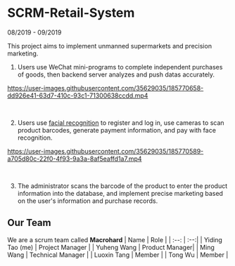 # SCRM-Retail-System
08/2019 - 09/2019

This project aims to implement unmanned supermarkets and precision marketing. 

1. Users use WeChat mini-programs to complete independent purchases of goods, then backend server analyzes and push datas accurately. 

https://user-images.githubusercontent.com/35629035/185770658-dd926e41-63d7-410c-93c1-71300638ccdd.mp4

<br/> 

2. Users use [facial recognition](https://cloud.baidu.com/doc/FACE/index.html) to register and log in, use cameras to scan product barcodes, generate payment information, and pay with face recognition. 

https://user-images.githubusercontent.com/35629035/185770589-a705d80c-22f0-4f93-9a3a-8af5eaffd1a7.mp4

<br/> 

3. The administrator scans the barcode of the product to enter the product information into the database, and implement precise marketing based on the user's information and purchase records.


## Our Team

We are a scrum team called **Macrohard**
| Name | Role |
| :--: | :--:|
| Yiding Tao (me) | Project Manager |
| Yuheng Wang | Product Manager|
| Ming Wang | Technical Manager |
| Luoxin Tang | Member |
| Tong Wu | Member |
